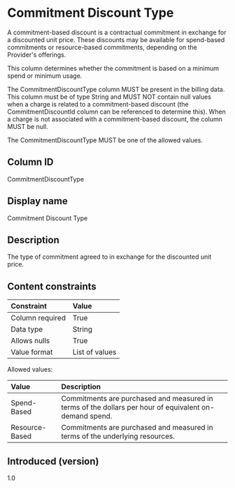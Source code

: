 # Commitment Discount Type

A commitment-based discount is a contractual commitment in exchange for a discounted unit price. These discounts may be available for spend-based commitments or resource-based commitments, depending on the Provider's offerings.

This column determines whether the commitment is based on a minimum spend or minimum usage.

The CommitmentDiscountType column MUST be present in the billing data. This column must be of type String and MUST NOT contain null values when a charge is related to a commitment-based discount (the CommitmentDiscountId column can be referenced to determine this). When a charge is not associated with a commitment-based discount, the column MUST be null. 

The CommitmentDiscountType MUST be one of the allowed values.

## Column ID

CommitmentDiscountType

## Display name

Commitment Discount Type

## Description

The type of commitment agreed to in exchange for the discounted unit price.

## Content constraints

|    Constraint   |      Value       |
|:----------------|:-----------------|
| Column required | True             |
| Data type       | String           |
| Allows nulls    | True             |
| Value format    | List of values   |

Allowed values:

| Value      | Description                                                                                                                                                                   |
|:---------------|:--------------------------------------------------------------------------------------------------------------------------------------------------------------------------|
| Spend-Based    | Commitments are purchased and measured in terms of the dollars per hour of equivalent on-demand spend.                                                                    |
| Resource-Based | Commitments are purchased and measured in terms of the underlying resources.                                                                                              |

## Introduced (version)

1.0
